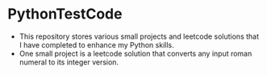 # PythonTestCode
* This repository stores various small projects and leetcode solutions that I have completed to enhance my Python skills.
* One small project is a leetcode solution that converts any input roman numeral to its integer version.